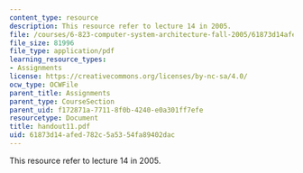 ```yaml
---
content_type: resource
description: This resource refer to lecture 14 in 2005.
file: /courses/6-823-computer-system-architecture-fall-2005/61873d14afed782c5a5354fa89402dac_handout11.pdf
file_size: 81996
file_type: application/pdf
learning_resource_types:
- Assignments
license: https://creativecommons.org/licenses/by-nc-sa/4.0/
ocw_type: OCWFile
parent_title: Assignments
parent_type: CourseSection
parent_uid: f172871a-7711-8f0b-4240-e0a301ff7efe
resourcetype: Document
title: handout11.pdf
uid: 61873d14-afed-782c-5a53-54fa89402dac
---
```

This resource refer to lecture 14 in 2005.